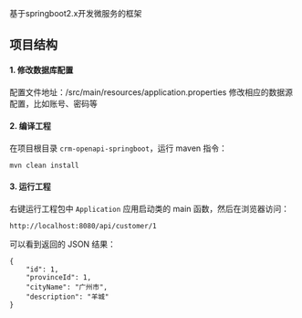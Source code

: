 基于springboot2.x开发微服务的框架


## 项目结构

#### 1. 修改数据库配置
配置文件地址：/src/main/resources/application.properties
修改相应的数据源配置，比如账号、密码等

#### 2. 编译工程
在项目根目录 `crm-openapi-springboot`，运行 maven 指令：
````
mvn clean install
````
#### 3. 运行工程
右键运行工程包中 `Application` 应用启动类的 main 函数，然后在浏览器访问：
`````
http://localhost:8080/api/customer/1
`````
可以看到返回的 JSON 结果：
````
{
    "id": 1,
    "provinceId": 1,
    "cityName": "广州市",
    "description": "羊城"
}
````
